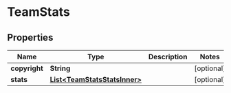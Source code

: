 

# TeamStats


## Properties

| Name | Type | Description | Notes |
|------------ | ------------- | ------------- | -------------|
|**copyright** | **String** |  |  [optional] |
|**stats** | [**List&lt;TeamStatsStatsInner&gt;**](TeamStatsStatsInner.md) |  |  [optional] |



